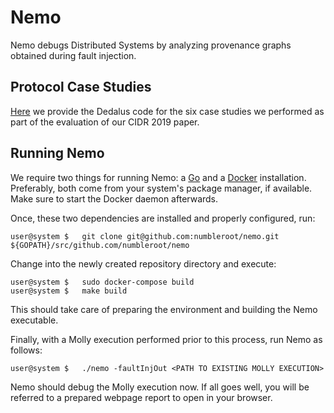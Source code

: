 # Nemo

Nemo debugs Distributed Systems by analyzing provenance graphs obtained during fault injection.


## Protocol Case Studies

[Here](https://github.com/numbleroot/nemo/tree/master/case-studies) we provide the Dedalus code for the six case studies we performed as part of the evaluation of our CIDR 2019 paper.


## Running Nemo

We require two things for running Nemo: a [Go](https://golang.org/doc/install) and a [Docker](https://docs.docker.com/install/overview/) installation. Preferably, both come from your system's package manager, if available. Make sure to start the Docker daemon afterwards.

Once, these two dependencies are installed and properly configured, run:
```
user@system $   git clone git@github.com:numbleroot/nemo.git ${GOPATH}/src/github.com/numbleroot/nemo
```

Change into the newly created repository directory and execute:
```
user@system $   sudo docker-compose build
user@system $   make build
```
This should take care of preparing the environment and building the Nemo executable.

Finally, with a Molly execution performed prior to this process, run Nemo as follows:
```
user@system $   ./nemo -faultInjOut <PATH TO EXISTING MOLLY EXECUTION>
```

Nemo should debug the Molly execution now. If all goes well, you will be referred to a prepared webpage report to open in your browser.

